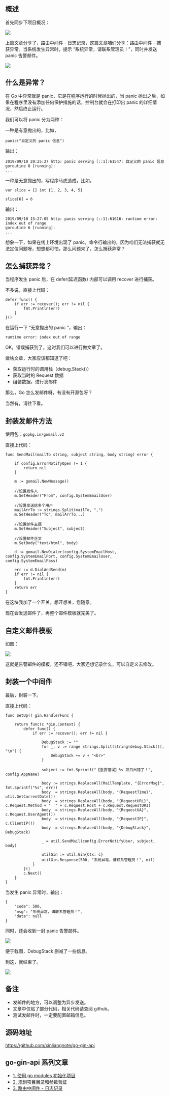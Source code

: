 ## 概述

首先同步下项目概况：

![](../03-go-gin-api%20%5B文档%5D/images/4_api_1.png)

上篇文章分享了，路由中间件 - 日志记录，这篇文章咱们分享：路由中间件 - 捕获异常。当系统发生异常时，提示 “系统异常，请联系管理员！”，同时并发送 panic 告警邮件。

![](../03-go-gin-api%20%5B文档%5D/images/4_api_2.png)

## 什么是异常？

在 Go 中异常就是 panic，它是在程序运行的时候抛出的，当 panic 抛出之后，如果在程序里没有添加任何保护措施的话，控制台就会在打印出 panic 的详细情况，然后终止运行。

我们可以将 panic 分为两种：

一种是有意抛出的，比如，

```
panic("自定义的 panic 信息")
```

输出：

```
2019/09/10 20:25:27 http: panic serving [::1]:61547: 自定义的 panic 信息
goroutine 8 [running]:
...
```

一种是无意抛出的，写程序马虎造成，比如，

```
var slice = [] int {1, 2, 3, 4, 5}

slice[6] = 6
```

输出：

```
2019/09/10 15:27:05 http: panic serving [::1]:61616: runtime error: index out of range
goroutine 6 [running]:
...
```

想象一下，如果在线上环境出现了 panic，命令行输出的，因为咱们无法捕获就无法定位问题呀，想想都可怕，那么问题来了，怎么捕获异常？

## 怎么捕获异常？

当程序发生 panic 后，在 defer(延迟函数) 内部可以调用 recover 进行捕获。

不多说，直接上代码：

```
defer func() {
	if err := recover(); err != nil {
		fmt.Println(err)
	}
}()
```

在运行一下 “无意抛出的 panic ”，输出：

```
runtime error: index out of range
```

OK，错误捕获到了，这时我们可以进行做文章了。

做啥文章，大家应该都知道了吧：

- 获取运行时的调用栈（debug.Stack()）
- 获取当时的 Request 数据
- 组装数据，进行发邮件

那么，Go 怎么发邮件呀，有没有开源包呀？

当然有，请往下看。

## 封装发邮件方法

使用包：`gopkg.in/gomail.v2`

直接上代码：

```
func SendMail(mailTo string, subject string, body string) error {
	
	if config.ErrorNotifyOpen != 1 {
		return nil
	}

	m := gomail.NewMessage()

	//设置发件人
	m.SetHeader("From", config.SystemEmailUser)

	//设置发送给多个用户
	mailArrTo := strings.Split(mailTo, ",")
	m.SetHeader("To", mailArrTo...)

	//设置邮件主题
	m.SetHeader("Subject", subject)

	//设置邮件正文
	m.SetBody("text/html", body)

	d := gomail.NewDialer(config.SystemEmailHost, config.SystemEmailPort, config.SystemEmailUser, config.SystemEmailPass)

	err := d.DialAndSend(m)
	if err != nil {
		fmt.Println(err)
	}
	return err
}
```

在这块我加了一个开关，想开想关，您随意。

现在会发送邮件了，再整个邮件模板就完美了。

## 自定义邮件模板

如图：

![](../03-go-gin-api%20%5B文档%5D/images/4_api_3.png)

这就是告警邮件的模板，还不错吧，大家还想记录什么，可以自定义去修改。

## 封装一个中间件

最后，封装一下。

直接上代码：

```
func SetUp() gin.HandlerFunc {

	return func(c *gin.Context) {
		defer func() {
			if err := recover(); err != nil {

				DebugStack := ""
				for _, v := range strings.Split(string(debug.Stack()), "\n") {
					DebugStack += v + "<br>"
				}

				subject := fmt.Sprintf("【重要错误】%s 项目出错了！", config.AppName)

				body := strings.ReplaceAll(MailTemplate, "{ErrorMsg}", fmt.Sprintf("%s", err))
				body  = strings.ReplaceAll(body, "{RequestTime}", util.GetCurrentDate())
				body  = strings.ReplaceAll(body, "{RequestURL}", c.Request.Method + "  " + c.Request.Host + c.Request.RequestURI)
				body  = strings.ReplaceAll(body, "{RequestUA}", c.Request.UserAgent())
				body  = strings.ReplaceAll(body, "{RequestIP}", c.ClientIP())
				body  = strings.ReplaceAll(body, "{DebugStack}", DebugStack)

				_ = util.SendMail(config.ErrorNotifyUser, subject, body)

				utilGin := util.Gin{Ctx: c}
				utilGin.Response(500, "系统异常，请联系管理员！", nil)
			}
		}()
		c.Next()
	}
}
```

当发生 panic 异常时，输出：

```
{
    "code": 500,
    "msg": "系统异常，请联系管理员！",
    "data": null
}
```

同时，还会收到一封 panic 告警邮件。

![](../03-go-gin-api%20%5B文档%5D/images/4_api_4.png)

便于截图，DebugStack 删减了一些信息。

到这，就结束了。

![](../03-go-gin-api%20%5B文档%5D/images/4_api_5.jpeg)

## 备注

- 发邮件的地方，可以调整为异步发送。
- 文章中仅贴了部分代码，相关代码请查阅 github。
- 测试发邮件时，一定要配置邮箱信息。

## 源码地址

https://github.com/xinliangnote/go-gin-api

## go-gin-api 系列文章

- [1. 使用 go modules 初始化项目](https://mp.weixin.qq.com/s/1XNTEgZ0XGZZdxFOfR5f_A)
- [2. 规划项目目录和参数验证](https://mp.weixin.qq.com/s/11AuXptWGmL5QfiJArNLnA)
- [3. 路由中间件 - 日志记录](https://mp.weixin.qq.com/s/eTygPXnrYM2xfrRQyfn8Tg)